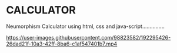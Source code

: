 # CALCULATOR
Neumorphism Calculator using html, css and java-script...............

https://user-images.githubusercontent.com/98823582/192295426-26dad21f-10a3-42ff-8ba6-c1af547401b7.mp4
